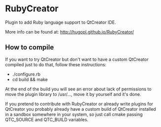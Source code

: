 # RubyCreator

Plugin to add Ruby language support to QtCreator IDE.

More info can be found at: http://hugopl.github.io/RubyCreator/

## How to compile

If you want to try QtCreator but don't want to have a custom QtCreator compiled just to do that, follow these instructions:

* ./configure.rb
* cd build && make

At the end of the build you will see an error about lack of permissions to move the plugin library to /usr/..., move it by yourself and it's done.

If you pretend to contribute with RubyCreator or already write plugins for QtCreator you probably already have a custom build of QtCreator installed in
a sandbox somewhere in your system, so just call cmake passing QTC_SOURCE and QTC_BUILD variables.
